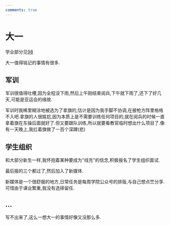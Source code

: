 ```yaml
---
comments: true
---
```


# 大一

学业部分见[98](https://www.cc98.org/topic/5928697)

大一值得铭记的事情有很多.

## 军训

军训很值得吐槽,因为全程没下雨,然后上午刚结束阅兵,下午就下雨了,还下了好几天,可能是亚运会的缘故.

军训时我稀里糊涂地被选为了拿旗的,估计是因为我手脚不协调,在披枪方阵里格格不入吧.拿旗的人很尴尬,因为本质上是不需要训练任何项目的,就在阅兵的时候一直拿着旗在东操后面就好了.但又要跟队训练,所以就要看教官临时想出什么项目了.像有一天晚上,我扛着旗做了一百个深蹲(悲)

## 学生组织

和大部分新生一样,我怀抱着某种要成为"线充"的信念,积极报名了学生组织面试.

最后报的三个都过了,然后加入了新媒体.

新媒体是一个很舒服的地方,日常任务是每周学院公众号的排版,与自己想点竺分享.可惜由于课业繁重,我没有选择留任.

## ...

写不出来了,这么一想大一的事情好像又没那么多.